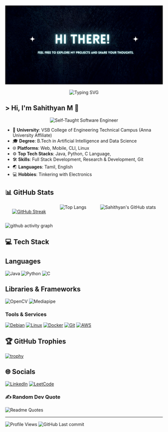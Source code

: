 ![Sahith's Banner](https://github.com/Sahithyan04/Sahithyan04/blob/main/hi.jpg)

<p align="center">
  <img src="https://readme-typing-svg.herokuapp.com/?font=Josefin+Sans&weight=700&size=46&pause=1000&color=DC143C&vCenter=true&width=800&lines=AI+%26+Data+Science;+DIY+Learner" alt="Typing SVG"/>
</p>


## > Hi, I'm Sahithyan M 👋

<p align="center">
    <img src="https://img.shields.io/badge/Self--Taught_Programmer_%26_Tinkerer-007FFF?style=for-the-badge&logoColor=white" alt="Self-Taught Software Engineer " width="3000" height="60"/>
</p>


- 🏫 **University**: VSB College of Engineering Technical Campus (Anna University Affiliate)
- 🎓 **Degree**: B.Tech in Artificial Intelligence and Data Science
- 🌐 **Platforms**: Web, Mobile, CLI, Linux
- ⚙️ **Top Tech Stacks**: Java, Python, C Language, 
- 🛠️ **Skills**: Full Stack Development, Research & Development, Git
- 🌏 **Languages**: Tamil, English
- 💻 **Hobbies**: Tinkering with Electronics

## 📊 GitHub Stats

<div align="center" style="display: flex; justify-content: space-around;">

 [![GitHub Streak](https://github-readme-streak-stats-wine-sigma.vercel.app?user=Sahithyan04&theme=cobalt&hide_border=true)](https://git.io/streak-stats)



  <img src="https://github-readme-stats.vercel.app/api/top-langs/?username=Sahithyan04&layout=compact&hide_border=true&theme=chartreuse-dark&v=20250323011333" alt="Top Langs" />

  <img src="https://github-readme-stats.vercel.app/api?username=Sahithyan04&theme=chartreuse-dark&hide_border=true&show_icons=true&v=20250323011333" alt="Sahithyan's GitHub stats" />

</div>


<!-- Contribution Graph -->
![github activity graph](https://github-readme-activity-graph.vercel.app/graph?username=Sahithyan04&theme=github-compact&v=20250323011333)



<!-- Tech Stack -->
## 💻 Tech Stack

## Languages
![Java](https://img.shields.io/badge/java-%23ED8B00.svg?style=for-the-badge&logo=java&logoColor=white) 
![Python](https://img.shields.io/badge/python-3670A0?style=for-the-badge&logo=python&logoColor=ffdd54) 
![C](https://img.shields.io/badge/C-%2300599C.svg?style=for-the-badge&logo=c&logoColor=white)

## Libraries & Frameworks
![OpenCV](https://img.shields.io/badge/OpenCV-%23white.svg?style=for-the-badge&logo=opencv&logoColor=%23white) 
![Mediapipe](https://img.shields.io/badge/Mediapipe-%23000000.svg?style=for-the-badge&logo=mediapipe&logoColor=%23white) 


### Tools & Services

[![Debian](https://img.shields.io/badge/Debian-A81D33?style=for-the-badge&logo=debian&logoColor=white)](https://www.debian.org/)
[![Linux](https://img.shields.io/badge/Linux-FCC624?style=for-the-badge&logo=linux&logoColor=black)](https://www.kernel.org/)
[![Docker](https://img.shields.io/badge/Docker-2CA5E0?style=for-the-badge&logo=docker&logoColor=white)](https://www.docker.com/)
[![Git](https://img.shields.io/badge/Git-F05032?style=for-the-badge&logo=git&logoColor=white)](https://git-scm.com/)
[![AWS](https://img.shields.io/badge/AWS-FF9900?style=for-the-badge&logo=amazon-aws&logoColor=white)](https://aws.amazon.com/)

<!-- GitHub Trophies -->
## 🏆 GitHub Trophies
[![trophy](https://github-profile-trophy.vercel.app/?username=Sahithyan04&theme=monokai&row=1&column=3)](https://github.com/ryo-ma/github-profile-trophy)

<!-- Holopin Badges -->

<!-- Socials -->
## 🌐 Socials
[![LinkedIn](https://img.shields.io/badge/LinkedIn-%230077B5.svg?logo=linkedin&logoColor=white&style=for-the-badge)](https://linkedin.com/in/sahithyanm) 
[![LeetCode](https://img.shields.io/badge/LeetCode-%23FFA116.svg?logo=leetcode&logoColor=white&style=for-the-badge)](https://leetcode.com/u/sahithyan316/)


<!-- Random Dev Quote -->
### ✍️ Random Dev Quote

![Readme Quotes](https://quotes-github-readme.vercel.app/api?type=horizontal&theme=chartreuse-dark&hide_border=true&show_icons=true)

<hr/>

<!-- Status -->
![Profile Views](https://komarev.com/ghpvc/?username=Sahithyan04)
![GitHub Last commit](https://img.shields.io/github/last-commit/Sahithyan04/Sahithyan04)
